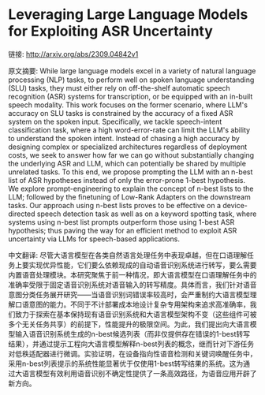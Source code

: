 # Leveraging Large Language Models for Exploiting ASR Uncertainty

链接: http://arxiv.org/abs/2309.04842v1

原文摘要:
While large language models excel in a variety of natural language processing
(NLP) tasks, to perform well on spoken language understanding (SLU) tasks, they
must either rely on off-the-shelf automatic speech recognition (ASR) systems
for transcription, or be equipped with an in-built speech modality. This work
focuses on the former scenario, where LLM's accuracy on SLU tasks is
constrained by the accuracy of a fixed ASR system on the spoken input.
Specifically, we tackle speech-intent classification task, where a high
word-error-rate can limit the LLM's ability to understand the spoken intent.
Instead of chasing a high accuracy by designing complex or specialized
architectures regardless of deployment costs, we seek to answer how far we can
go without substantially changing the underlying ASR and LLM, which can
potentially be shared by multiple unrelated tasks. To this end, we propose
prompting the LLM with an n-best list of ASR hypotheses instead of only the
error-prone 1-best hypothesis. We explore prompt-engineering to explain the
concept of n-best lists to the LLM; followed by the finetuning of Low-Rank
Adapters on the downstream tasks. Our approach using n-best lists proves to be
effective on a device-directed speech detection task as well as on a keyword
spotting task, where systems using n-best list prompts outperform those using
1-best ASR hypothesis; thus paving the way for an efficient method to exploit
ASR uncertainty via LLMs for speech-based applications.

中文翻译:
尽管大语言模型在各类自然语言处理任务中表现卓越，但在口语理解任务上要实现优异性能，它们要么依赖现成的自动语音识别系统进行转写，要么需要内置语音处理模块。本研究聚焦于前一种情况，即大语言模型在口语理解任务中的准确率受限于固定语音识别系统对语音输入的转写精度。具体而言，我们针对语音意图分类任务展开研究——当语音识别词错误率较高时，会严重制约大语言模型理解口语意图的能力。不同于不计部署成本地设计复杂专用架构来追求高准确率，我们致力于探索在基本保持现有语音识别系统和大语言模型架构不变（这些组件可被多个无关任务共享）的前提下，性能提升的极限空间。为此，我们提出向大语言模型输入语音识别系统生成的n-best候选列表（而非仅提供存在错误的1-best转写结果），并通过提示工程向大语言模型解释n-best列表的概念，继而针对下游任务对低秩适配器进行微调。实验证明，在设备指向性语音检测和关键词唤醒任务中，采用n-best列表提示的系统性能显著优于仅使用1-best转写结果的系统。这为通过大语言模型有效利用语音识别不确定性提供了一条高效路径，为语音应用开辟了新方向。
